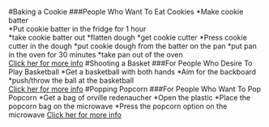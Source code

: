 #Baking a Cookie
###People Who Want To Eat Cookies
*Make cookie batter  
*Put cookie batter in the fridge for 1 hour  
*take cookie batter out
*flatten dough
*get cookie cutter 
*Press cookie cutter in the dough 
*put cookie dough from the batter on the pan 
*put pan in the oven for 30 minutes 
*take pan out of the oven  
[Click her for more info](https://www.pillsbury.com/everyday-eats/desserts/cookies-bars/the-cookie-dough-hack-that-will-change-your-life)
#Shooting a Basket
###For People Who Desire To Play Basketball
*Get a basketball with both hands
*Aim for the backboard
*push/throw the ball at the basketball  
[Click her for more info](https://www.breakthroughbasketball.com/fundamentals/shooting-technique.html)
#Popping Popcorn
###For People Who Want To Pop Popcorn
*Get a bag of orville redenaucher
*Open the plastic
*Place the popcorn bag on the microwave
*Press the popcorn option on the microwave
[Click her for more info](http://www.orville.com/perfect-popcorn)
